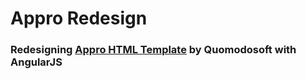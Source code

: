 # Appro Redesign

### Redesigning [Appro HTML Template](http://quomodosoft.com/html/appro/demo/index2.html) by Quomodosoft with AngularJS
